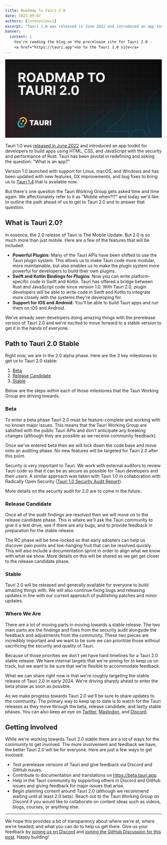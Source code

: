 ```yaml
---
title: Roadmap to Tauri 2.0
date: 2023-09-07
authors: [lorenzolewis]
excerpt: "Tauri 1.0 was released in June 2022 and introduced an app toolkit for developers to build apps using HTML, CSS, and JavaScript with the security and performance of Rust."
banner:
  content: |
    You're reading the blog on the prerelease site for Tauri 2.0 -
    <a href="https://tauri.app">Go to the Tauri 1.0 site</a>
---
```


![Hero Image](./roadmap-to-tauri-2-0/header.png)

Tauri 1.0 was [released in June 2022](/blog/tauri-1-0) and introduced an app toolkit for developers to build apps using HTML, CSS, and JavaScript with the security and performance of Rust. Tauri has been pivotal in redefining and asking the question: "What is an app?"

Version 1.0 launched with support for Linux, macOS, and Windows and has been updated with new features, DX improvements, and bug fixes to bring us to [Tauri 1.4](/blog/tauri-1-4) that is available now.

But there's one question the Tauri Working Group gets asked time and time again. We affectionately refer to it as "Mobile when?!?" and today we'd like to outline the path ahead of us to get to Tauri 2.0 and to answer that question.

## What is Tauri 2.0?

In essence, the 2.0 release of Tauri is The Mobile Update. But 2.0 is so much more than just mobile. Here are a few of the features that will be included:

- **Powerful Plugins**: Many of the Tauri APIs have been shifted to use the Tauri plugin system. This allows us to make Tauri code more modular, more maintainable, but also enables us to make the plugin system more powerful for developers to build their own plugins.
- **Swift and Kotlin Bindings for Plugins**: Now you can write platform-specific code in Swift and Kotlin. Tauri has offered a bridge between Rust and JavaScript code since version 1.0. With Tauri 2.0, plugin developers will be able to write code in Swift and Kotlin to integrate more closely with the systems they're developing for.
- **Support for iOS and Android**: You'll be able to build Tauri apps and run them on iOS and Android.

<!-- TODO: Did I phrase all of the above correctly? Anything else that we want added in? -->

We've already seen developers doing amazing things with the prerelease version of Tauri 2.0 and we're excited to move forward to a stable version to get it in the hands of everyone.

## Path to Tauri 2.0 Stable

Right now, we are in the 2.0 alpha phase. Here are the 3 key milestones to get us to Tauri 2.0 stable:

1. [Beta](#beta)
2. [Release Candidate](#release-candidate)
3. [Stable](#stable)

Below are the steps within each of those milestones that the Tauri Working Group are driving towards.

### Beta

To enter a beta phase Tauri 2.0 must be feature-complete and working with no known major issues. This means that the Tauri Working Group are satisfied with the public Tauri APIs and don't anticipate any breaking changes (although they are possible as we receive community feedback).

Once we've entered beta then we will lock down the code base and move onto an auditing phase. No new features will be targeted for Tauri 2.0 after this point.

Security is very important to Tauri. We work with external auditors to review Tauri code so that it can be as secure as possible for Tauri developers and their users. A similar approach was taken with Tauri 1.0 in collaboration with Radically Open Security ([Tauri 1.0 Security Audit Report](https://github.com/tauri-apps/tauri/blob/dev/audits/Radically_Open_Security-v1-report.pdf)).

More details on the security audit for 2.0 are to come in the future.

### Release Candidate

Once all of the audit findings are resolved then we will move on to the release candidate phase. This is where we'll ask the Tauri community to give it a test drive, see if there are any bugs, and to provide feedback in preparation for the stable release.

The RC phase will be time-locked so that early adopters can help us discover pain points and low-hanging fruit that can be resolved quickly. This will also include a documentation sprint in order to align what we know with what we show. More details on this will be shared as we get get closer to the release candidate phase.

### Stable

Tauri 2.0 will be released and generally available for everyone to build amazing things with. We will also continue fixing bugs and releasing updates in line with our current approach of publishing patches and minor updates.

### Where We Are

There are a lot of moving parts in moving towards a stable release. The two main parts are the findings and fixes from the security audit alongside the feedback and adjustments from the community. These two pieces are incredibly important and we want to be sure we can prioritize those without sacrificing the security and quality of Tauri.

Because of those priorities we don't yet have hard timelines for a Tauri 2.0 stable release. We have internal targets that we're aiming for to keep us on track, but we want to be sure that we're flexible to accommodate feedback.

What we can share right now is that we're roughly targeting the stable release of Tauri 2.0 in early 2024. We're driving sharply ahead to enter the beta phase as soon as possible. 

As we make progress towards Tauri 2.0 we'll be sure to share updates to the community. The primary way to keep up to date is to watch for the Tauri releases as they move through the beta, release candidate, and lastly stable phases. You can also keep an eye on [Twitter](https://twitter.com/TauriApps), [Mastodon](https://fosstodon.org/@TauriApps), and [Discord](https://discord.com/invite/tauri).

## Getting Involved

While we're working towards Tauri 2.0 stable there are a lot of ways for the community to get involved. The more involvement and feedback we have, the better Tauri 2.0 will be for everyone. Here are just a few ways to get involved:

- Test prerelease versions of Tauri and give feedback via Discord and GitHub issues.
- Contribute to documentation and translations on https://beta.tauri.app.
- Help in the Tauri community by supporting others in Discord and GitHub issues and giving feedback for major issues that arise.
- Begin planning content around Tauri 2.0 (although we recommend waiting until at least 2.0 beta). Reach out to the Tauri Working Group on Discord if you would like to collaborate on content ideas such as videos, blogs, courses, or anything else.

---

We hope this provides a bit of transparency about where we're at, where we're headed, and what you can do to help us get there. Give us your feedback by [joining us on Discord](https://discord.com/invite/tauri) and [joining the GitHub Discussion for this post](https://github.com/tauri-apps/tauri-docs/discussions/1522). Happy building!